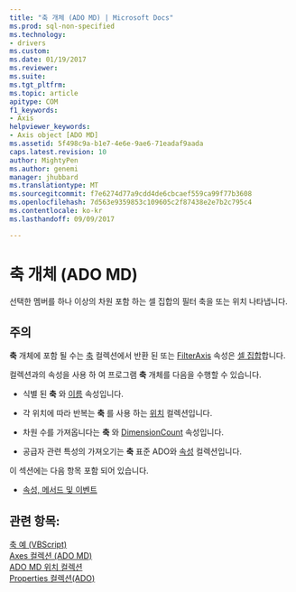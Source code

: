 ```yaml
---
title: "축 개체 (ADO MD) | Microsoft Docs"
ms.prod: sql-non-specified
ms.technology:
- drivers
ms.custom: 
ms.date: 01/19/2017
ms.reviewer: 
ms.suite: 
ms.tgt_pltfrm: 
ms.topic: article
apitype: COM
f1_keywords:
- Axis
helpviewer_keywords:
- Axis object [ADO MD]
ms.assetid: 5f498c9a-b1e7-4e6e-9ae6-71eadaf9aada
caps.latest.revision: 10
author: MightyPen
ms.author: genemi
manager: jhubbard
ms.translationtype: MT
ms.sourcegitcommit: f7e6274d77a9cdd4de6cbcaef559ca99f77b3608
ms.openlocfilehash: 7d563e9359853c109605c2f87438e2e7b2c795c4
ms.contentlocale: ko-kr
ms.lasthandoff: 09/09/2017

---
```

# <a name="axis-object-ado-md"></a>축 개체 (ADO MD)
선택한 멤버를 하나 이상의 차원 포함 하는 셀 집합의 필터 축을 또는 위치 나타냅니다.  
  
## <a name="remarks"></a>주의  
 **축** 개체에 포함 될 수는 [축](../../../ado/reference/ado-md-api/axes-collection-ado-md.md) 컬렉션에서 반환 된 또는 [FilterAxis](../../../ado/reference/ado-md-api/filteraxis-property-ado-md.md) 속성은 [셀 집합](../../../ado/reference/ado-md-api/cellset-object-ado-md.md)합니다.  
  
 컬렉션과의 속성을 사용 하 여 프로그램 **축** 개체를 다음을 수행할 수 있습니다.  
  
-   식별 된 **축** 와 [이름](../../../ado/reference/ado-md-api/name-property-ado-md.md) 속성입니다.  
  
-   각 위치에 따라 반복는 **축** 를 사용 하는 [위치](../../../ado/reference/ado-md-api/positions-collection-ado-md.md) 컬렉션입니다.  
  
-   차원 수를 가져옵니다는 **축** 와 [DimensionCount](../../../ado/reference/ado-md-api/dimensioncount-property-ado-md.md) 속성입니다.  
  
-   공급자 관련 특성의 가져오기는 **축** 표준 ADO와 [속성](../../../ado/reference/ado-api/properties-collection-ado.md) 컬렉션입니다.  
  
 이 섹션에는 다음 항목 포함 되어 있습니다.  
  
-   [속성, 메서드 및 이벤트](../../../ado/reference/ado-md-api/axis-object-properties-methods-and-events.md)  
  
## <a name="see-also"></a>관련 항목:  
 [축 예 (VBScript)](../../../ado/reference/ado-md-api/axis-example-vbscript.md)   
 [Axes 컬렉션 (ADO MD)](../../../ado/reference/ado-md-api/axes-collection-ado-md.md)   
 [ADO MD 위치 컬렉션](../../../ado/reference/ado-md-api/positions-collection-ado-md.md)   
 [Properties 컬렉션(ADO)](../../../ado/reference/ado-api/properties-collection-ado.md)
